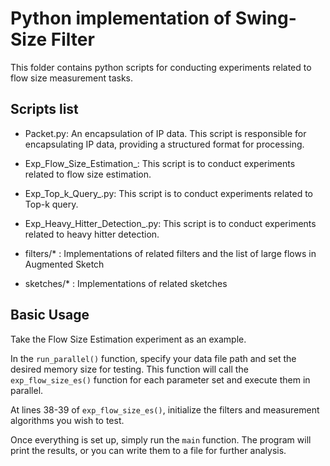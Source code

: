 # Python implementation of Swing-Size Filter

This folder contains python scripts for conducting experiments related to flow size measurement tasks. 

## Scripts list

- Packet.py: An encapsulation of IP data. This script is responsible for encapsulating IP data, providing a structured format for processing.

- Exp_Flow_Size_Estimation_: This script is to conduct experiments related to flow size estimation. 

- Exp_Top_k_Query_.py: This script is to conduct experiments related to Top-k query.

- Exp_Heavy_Hitter_Detection_.py: This script is to conduct experiments related to heavy hitter detection.

- filters/\* : Implementations of related filters and the list of large flows in Augmented Sketch

- sketches/\* :  Implementations of related sketches

## Basic Usage

Take the Flow Size Estimation experiment as an example. 

In the `run_parallel()` function, specify your data file path and set the desired memory size for testing. This function will call the `exp_flow_size_es()` function for each parameter set and execute them in parallel.

At lines 38-39 of `exp_flow_size_es()`, initialize the filters and measurement algorithms you wish to test.

Once everything is set up, simply run the `main` function. The program will print the results, or you can write them to a file for further analysis.
